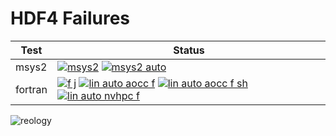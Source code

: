 # HDF4 Failures

| Test | Status |
| -----| ------ |
|msys2|[![msys2](https://github.com/hdfeos/hdf4/actions/workflows/msys2.yml/badge.svg)](https://github.com/hdfeos/hdf4/actions/workflows/msys2.yml) [![msys2 auto](https://github.com/hdfeos/hdf4/actions/workflows/msys2-auto.yml/badge.svg)](https://github.com/hdfeos/hdf4/actions/workflows/msys2-auto.yml)|
|fortran|[![f j](https://github.com/hdfeos/hdf4/actions/workflows/f-j.yml/badge.svg)](https://github.com/hdfeos/hdf4/actions/workflows/f-j.yml) [![lin auto aocc f](https://github.com/hdfeos/hdf4/actions/workflows/lin-auto-aocc-f.yml/badge.svg)](https://github.com/hdfeos/hdf4/actions/workflows/lin-auto-aocc-f.yml) [![lin auto aocc f sh](https://github.com/hdfeos/hdf4/actions/workflows/lin-auto-aocc-f-sh.yml/badge.svg)](https://github.com/hdfeos/hdf4/actions/workflows/lin-auto-aocc-f-sh.yml) [![lin auto nvhpc f](https://github.com/hdfeos/hdf4/actions/workflows/lin-auto-nvhpc-f.yml/badge.svg)](https://github.com/hdfeos/hdf4/actions/workflows/lin-auto-nvhpc-f.yml)|

![reology](https://repology.org/badge/vertical-allrepos/hdf.svg?header=hdf)
